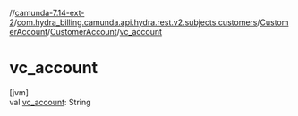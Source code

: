 //[camunda-7.14-ext-2](../../../../index.md)/[com.hydra_billing.camunda.api.hydra.rest.v2.subjects.customers](../../index.md)/[CustomerAccount](../index.md)/[CustomerAccount](index.md)/[vc_account](vc_account.md)

# vc_account

[jvm]\
val [vc_account](vc_account.md): String
